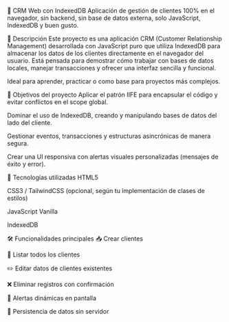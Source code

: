 🧠 CRM Web con IndexedDB
Aplicación de gestión de clientes 100% en el navegador, sin backend, sin base de datos externa, solo JavaScript, IndexedDB y buen gusto.

📌 Descripción
Este proyecto es una aplicación CRM (Customer Relationship Management) desarrollada con JavaScript puro que utiliza IndexedDB para almacenar los datos de los clientes directamente en el navegador del usuario. Está pensada para demostrar cómo trabajar con bases de datos locales, manejar transacciones y ofrecer una interfaz sencilla y funcional.

Ideal para aprender, practicar o como base para proyectos más complejos.

🎯 Objetivos del proyecto
Aplicar el patrón IIFE para encapsular el código y evitar conflictos en el scope global.

Dominar el uso de IndexedDB, creando y manipulando bases de datos del lado del cliente.

Gestionar eventos, transacciones y estructuras asincrónicas de manera segura.

Crear una UI responsiva con alertas visuales personalizadas (mensajes de éxito y error).

🧩 Tecnologías utilizadas
HTML5

CSS3 / TailwindCSS (opcional, según tu implementación de clases de estilos)

JavaScript Vanilla

IndexedDB

🛠️ Funcionalidades principales
📥 Crear clientes

📄 Listar todos los clientes

✏️ Editar datos de clientes existentes

❌ Eliminar registros con confirmación

🔔 Alertas dinámicas en pantalla

💾 Persistencia de datos sin servidor
